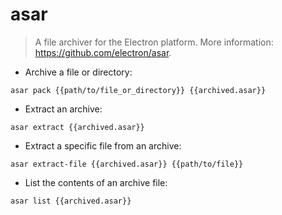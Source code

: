 # asar

> A file archiver for the Electron platform.
> More information: <https://github.com/electron/asar>.

- Archive a file or directory:

`asar pack {{path/to/file_or_directory}} {{archived.asar}}`

- Extract an archive:

`asar extract {{archived.asar}}`

- Extract a specific file from an archive:

`asar extract-file {{archived.asar}} {{path/to/file}}`

- List the contents of an archive file:

`asar list {{archived.asar}}`
